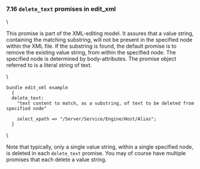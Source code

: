 ### 7.16 `delete_text` promises in edit\_xml

\

This promise is part of the XML-editing model. It assures that a value
string, containing the matching substring, will not be present in the
specified node within the XML file. If the substring is found, the
default promise is to remove the existing value string, from within the
specified node. The specified node is determined by body-attributes. The
promise object referred to is a literal string of text.

\

    bundle edit_xml example
      {
      delete_text:
        "text content to match, as a substring, of text to be deleted from specified node"

        select_xpath => "/Server/Service/Engine/Host/Alias";
      }

\

Note that typically, only a single value string, within a single
specified node, is deleted in each `delete_text` promise. You may of
course have multiple promises that each delete a value string.
